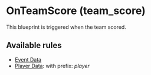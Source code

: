 # OnTeamScore (team_score)

This blueprint is triggered when the team scored.

## Available rules

- [Event Data](GlobalEventData.md)
- [Player Data](GlobalPlayerData.md): with prefix: *player*
